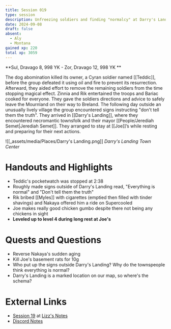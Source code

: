 ```yaml
---
title: Session 019
type: session
description: Unfreezing soldiers and finding "normalcy" at Darry's Landing.
date: 2024-09-08
draft: false
absent:
  - Aly
  - Montana
gained xp: 220
total xp: 3059
---
```

**Sul, Dravago 8, 998 YK - Zor, Dravago 12, 998 YK **

The dog abomination killed its owner, a Cyran soldier named [[Teddic]], before the group defeated it using oil and fire to prevent its resurrection. Afterward, they aided effort to remove the remaining soldiers from the time stopping magical effect. Zinnia and Rik entertained the troops and Bariac cooked for everyone. They gave the soldiers directions and advice to safely leave the Mournland on their way to Breland. The following day outside an unusually lively village the group encountered signs instructing "don't tell them the truth". They arrived in [[Darry's Landing]], where they encountered necromantic townsfolk and their mayor [[People/Jerediah Semet|Jerediah Semet]]. They arranged to stay at [[Joe]]’s while resting and preparing for their next actions. 

![[_assets/media/Places/Darry's Landing.png]]
*Darry's Landing Town Center*
# Handouts and Highlights
- Teddic's pocketwatch was stopped at 2:38
- Roughly made signs outside of Darry's Landing read, "Everything is normal" and "Don't tell them the truth"
- Rik bribed [[Myles]] with cigarettes (emptied then filled with tinder shavings) and Nakaya offered him a ride on Supercooled
- Joe makes really good chicken gumbo despite there not being any chickens in sight
- **Leveled up to level 4 during long rest at Joe's**
# Quests and Questions
- Reverse Nakaya's sudden aging
- Kill Joe's basement rats for 10g
- Who put up the signs outside Darry's Landing? Why do the townspeople think everything is normal?
- Darry's Landing is a marked location on our map, so where's the schema?
# External Links
- [Session 19](https://docs.google.com/document/d/1J33aBWlHE9Q3B2MMNnUZiaMUoW-X7qpKUtETTQmvalc/edit#heading=h.wqgqk8ldqzjv) at [Lizz's Notes](https://docs.google.com/document/d/1J33aBWlHE9Q3B2MMNnUZiaMUoW-X7qpKUtETTQmvalc/edit)
- [Discord Notes](https://discord.com/channels/283480767844057088/1208993465531105380/1282450589510275196)